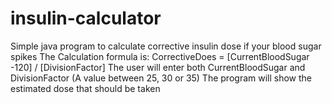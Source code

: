 # insulin-calculator
Simple java program to calculate corrective insulin dose if your blood sugar spikes
The Calculation formula is: CorrectiveDoes = [CurrentBloodSugar -120] / [DivisionFactor]
The user will enter both CurrentBloodSugar and DivisionFactor (A value between 25, 30 or 35)
The program will show the estimated dose that should be taken

